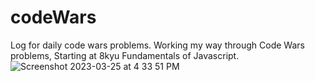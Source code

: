 # codeWars
Log for daily code wars problems. 
Working my way through Code Wars problems, Starting at 8kyu Fundamentals of Javascript.
![Screenshot 2023-03-25 at 4 33 51 PM](https://user-images.githubusercontent.com/76449195/227740352-e011a23e-1c98-47bd-b332-d8533e8f69de.png)
